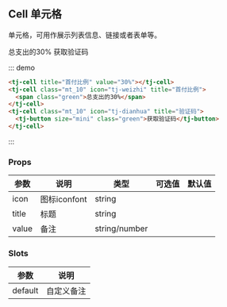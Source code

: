 ## Cell 单元格

单元格，可用作展示列表信息、链接或者表单等。

<div class="demo-block bg_gray">
  <tj-cell title="首付比例" value="30%"></tj-cell>
  <tj-cell class="mt_10" icon="tj-weizhi" title="首付比例">
    <span class="green">总支出的30%</span>
  </tj-cell>
  <tj-cell class="mt_10" icon="tj-dianhua" title="验证码">
    <tj-button size="mini" class="green">获取验证码</tj-button>
  </tj-cell>
</div>

::: demo
```html
<tj-cell title="首付比例" value="30%"></tj-cell>
<tj-cell class="mt_10" icon="tj-weizhi" title="首付比例">
  <span class="green">总支出的30%</span>
</tj-cell>
<tj-cell class="mt_10" icon="tj-dianhua" title="验证码">
  <tj-button size="mini" class="green">获取验证码</tj-button>
</tj-cell>
```
:::


### Props
| 参数      | 说明          | 类型      | 可选值                           | 默认值  |
|---------- |-------------- |---------- |--------------------------------  |-------- |
| icon | 图标iconfont | string | | |
| title | 标题 | string | | |
| value | 备注 | string/number | | |

### Slots
| 参数      | 说明          |
|---------- |-------------- |
| default | 自定义备注 |